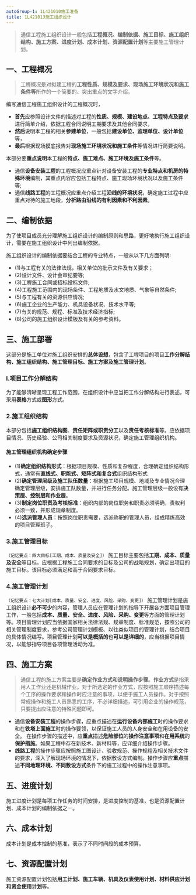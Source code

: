 ```yaml
---
autoGroup-1: 1L421010施工准备
title: 1L421013施工组织设计
---
```

> 通信工程施工组织设计一般包括**工程概况、编制依据、施工目标、施工组织结构、施工方案、进度计划、成本计划、资源配置计划**等主要施工管理计划。

## 一、工程概况
> 工程概况是对拟建工程的**工程性质、规模及要求、现场施工环境状况和施工条件等**所作的一个简要的、突出重点的文字介绍。

编写通信工程施工组织设计的工程概况时，
- **首先**应参照设计文件的描述对工程的**性质、规模、建设地点、工程特点及要求**进行简单介绍，依据工程合同说明工期要求及其他合同要求，
- **然后**说明本工程的相关**参建单位**，一般包括**建设单位、监理单位、设计单位**等，
- **最后**根据现场摸底报告对**现场施工环境状况和施工条件**等情况进行简要说明。

本部分要**重点说明**本工程的**特点、施工难点、施工环境及施工条件**等。
- 通信**设备安装工程**的工程概况应重点针对设备安装工程的**专业特点和机房的特殊环境**编制，其重点内容应包括工程特点、施工现场环境状况以及施工条件等;
- 通信**线路工程**的工程概况应重点介绍工程**沿线的环境状况**，确定施工过程中应重点对待的施工地段，**分析路由沿线的有利因素和不利因素**。

## 二、编制依据
为了使项目成员充分理解施工组织设计的编制原则和思路，更好地执行施工组织设计，需要在施工组织设计中列出编制依据。

施工组织设计的编制依据要结合工程的专业特点，一般从以下几方面列明:
- (1)与工程有关的法律法规，相关单位的批示文件及有关要求；
- (2)设计文件、设计会审纪要等;
- (3)工程施工合同或招标投标文件;
- (4)工程施工范围内的现场条件、工程地质及水文地质、气象等自然条件;
- (5)与工程有关的资源供应情况;
- (6)施工企业的生产能力、机具设备状况、技术水平等;
- (7)有关的规范、规程、标准及技术经济指标;
- (8)公司的施工组织设计模板及有关的参考资料。

## 三、施工部署
这部分是施工单位对施工组织安排的**总体设想**，包含了工程项目的项目**工作分解结构、施工组织结构、施工管理目标、施工方案及施工管理计划**。

### l.项目工作分解结构
为了能够清晰呈现工程工作范围，在组织设计中应当把工作分解结构进行表述，可采用**表格**方式或**图形**方式。

### 2.施工组织结构
本部分包括**施工组织结构图**、**责任矩阵或职责分工**以及**责任考核标准**等。应依据项目情况、历史经验、公司相关制度要求及资源状况，确定施工管理组织机构。

#### 施工管理组织机构确定步骤
- (1)**确定组织结构形式**：根据项目规模、性质和复杂程度，合理确定组织结构形式，通常有**直线式、职能式、矩阵式和复合式**组织结构形式
- (2)**确定管理层级及施工队伍数量**：根据施工项目规模、地域及专业情况合理确定管理层级，安排施工队数量，并进行任务分配。施工管理层级一般设有**决策层、控制层和作业层**。
- (3)**制定岗位职责及考核标准**：组织内部的岗位职务和职责必须明确，责权利必须一致，并形成规章制度。
- (4)**选派管理人员**：按照岗位职责需要，选派称职的管理人员，组成精炼高效的项目管理班子。

### 3.施工管理目标
`（记忆要点：四大目标[工期、成本、质量及安全]）`
施工目标主要包括**工期、成本、质量及安全**等目标。应根据工程施工合同要求的目标及公司的战略规划，确定出项目的施工目标。该目标必须满足和高于合同要求目标。

### 4.施工管理计划
`（记忆要点：七大计划[成本、质量、安全、进度、风险、采购、变更]）`
施工管理计划是施工组织设计**必不可少**的内容，管理人员应在管理计划的指导下开展各方面项目管理工作，一般包括**成本、质量、安全、进度、风险、采购、变更**等方面的管理计划等。项目管理计划应当依据国家相关法律法规、规章制度、标准规范，按照公司的相关管理制度要求，参考公司管理计划模板、以往类似项目的管理计划，结合项目的具体情况编写。项目管理计划**可以是概括的**也**可以是详细的**，应当根据项目情况，以能够指导项目各项管理活动为准。

## 四、施工方案
> 通信工程的施工方案主要是**确定作业方式和说明操作步骤**。**作业方式**是指采用人工作业还是机械作业。对于所选定的作业方式，应按照施工顺序描述每个工序的操作要求和操作时应注意的事项，以便于施工人员操作。对于按照常规操作和施工人员熟悉的工序，不必详细描述，可引用企业的操作规范，只要提出应注意的特殊问题即可。
- 通信**设备安装工程**的操作步骤，应重点描述在**运行设备内部施工**时的操作要求和在**铁塔上面施工**时的操作要领，以保证施工人员的人身安全和在用设备的安全。
在操作步骤的描述中，应**重点**描述**危险部位**的**操作注意事项**和**在用系统**的**保护措施**。如果工程中存在新技术、新材料等，应详细介绍操作步骤。
- **线路工程**的操作步骤应按照施工图设计、验收规范、操作规程及相关技术文件的要求，深入了解现场环境的情况下，依据敷设方式编制。操作步骤应**重点**描述**不同地理环境、不同敷设方式**条件下的施工过程中的操作注意事项。

## 五、进度计划
施工进度计划是每项工作任务的时间安排，是进度控制的基准，也是资源配置计划、成本计划的编制依据之一。

## 六、成本计划
成本计划是成本控制的基准，表示了不同时间段的成本预算。

## 七、资源配置计划
施工资源配置计划包括**用工计划、施工车辆、机具及仪表使用计划、材料供应计划和资金使用计划**等。
